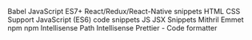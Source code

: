 Babel JavaScript
ES7+ React/Redux/React-Native snippets
HTML CSS Support
JavaScript (ES6) code snippets
JS JSX Snippets
Mithril Emmet
npm
npm Intellisense
Path Intellisense
Prettier - Code formatter
